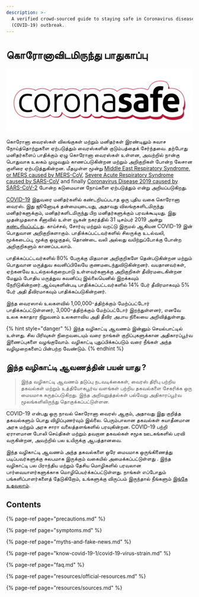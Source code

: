 ```yaml
---
description: >-
  A verified crowd-sourced guide to staying safe in Coronavirus disease
  (COVID-19) outbreak.
---
```


# கொரோனாவிடமிருந்து பாதுகாப்பு

![](.gitbook/assets/coronasafe-logo.svg)

கொரோனா வைரஸ்கள் விலங்குகள் மற்றும் மனிதர்கள் இரண்டிலும் சுவாச நோய்த்தொற்றுகளை ஏற்படுத்தும் வைரஸ்களின் குடும்பத்தைக் சேர்ந்தவை. தற்போது மனிதர்களைப் பாதிக்கும் ஏழு கொரோனா வைரஸ்கள் உள்ளன, அவற்றில் நான்கு பொதுவாக உலகம் முழுவதும் காணப்படுகின்றன மற்றும் அறிகுறிகள் போன்ற லேசான குளிரை ஏற்படுத்துகின்றன. மீதமுள்ள மூன்று [Middle East Respiratory Syndrome, or MERS caused by MERS-CoV](https://www.who.int/emergencies/mers-cov/en/), [Severe Acute Respiratory Syndrome caused by SARS-CoV](https://www.who.int/csr/sars/en/) and finally [Coronavirus Disease 2019 caused by SARS-CoV-2](https://www.cdc.gov/coronavirus/2019-ncov/index.html) போன்ற கடுமையான நோய்களை ஏற்படுத்தும் என்று அறியப்படுகிறது.

[COVID-19](https://www.who.int/emergencies/diseases/novel-coronavirus-2019) இதுவரை மனிதர்களில் கண்டறியப்படாத ஒரு புதிய வகை கொரோனா வைரஸ். இது ஜூனோடிக் தன்மையுடையது, அதாவது விலங்குகளிடமிருந்து மனிதர்களுக்கும், மனிதர்களிடமிருந்து பிற மனிதர்களுக்கும் பரவக்கூடியது. இது முதன்முதலாக சீனாவில் உள்ள வூகன் நகரத்தில் 31 டிசம்பர் 2019 அன்று [கண்டறியப்பட்டது](https://www.who.int/csr/don/05-january-2020-pneumonia-of-unkown-cause-china/en/). காய்ச்சல், சோர்வு மற்றும் வறட்டு இருமல் ஆகியன COVID-19 இன் பொதுவான அறிகுறிகளாகும். பாதிக்கப்பட்டவர்களில் சிலருக்கு உடல்வலி, மூக்கடைப்பு, மூக்கு ஒழுகுதல், தொண்டை வலி அல்லது வயிற்றுப்போக்கு போன்ற அறிகுறிகளும் காணப்படலாம்.

பாதிக்கப்பட்டவர்களில் 80% பேருக்கு மிதமான அறிகுறிகளே தென்படுகின்றன மற்றும் பொதுவான மருத்துவ கவனிப்பிலேயே குணமடைந்துவிடுகின்றனர். வயதானவர்கள், ஏற்கனவே உடல்நலக்குறைபாடு உள்ளவர்களுக்கு அறிகுறிகள் தீவிரமடைகின்றன மேலும் போதிய மருத்துவ கவனிப்பு இல்லையெனில் இறக்கவும் நேரிடுகின்றனர்.ஆய்வுகளின்படி பாதிக்கப்பட்டவர்களில் 14% பேர் தீவிரமாகவும் 5% பேர் அதி  தீவிரமாகவும் பாதிக்கப்படுகின்றனர்.
 
இந்த வைரஸால் உலகளவில் 1,00,000-த்திற்க்கும் மேற்ப்பட்டோர் பாதிக்கப்பட்டுள்ளனர், 3,000-த்திற்க்கும் மேற்ப்பட்டோர் இறந்துள்ளனர், எனவே உலக சுகாதார நிறுவனம் உலகளாவிய அதி தீவிர அபாய நிலையை அறிவித்துள்ளது.

{% hint style="danger" %}
இந்த வழிகாட்டி ஆவணம் இன்னும் செயல்பாட்டில் உள்ளது. சில பிரிவுகள் நிறைவடையும் வரை நாங்கள் குறிப்புகளுக்கான அதிகாரப்பூர்வ இணைப்புகளை வழங்குவோம். வழிகாட்டி புதுப்பிக்கப்படும் வரை நீங்கள் அந்த வழிமுறைகளைப் பின்பற்ற வேண்டும்.
{% endhint %}

## இந்த வழிகாட்டி ஆவணத்தின் பயன் யாது ?

> இந்த வழிகாட்டி ஆவணம் தடுப்பு நடவடிக்கைகள், வைரஸ் திரிபு பற்றிய தகவல்கள் மற்றும் உத்தியோகபூர்வ வளங்கள் பற்றிய தகவல்களை சேகரிக்க ஒரு மையமாக கருதப்படுகிறது. இந்த அறிவுறுத்தல்கள் பல்வேறு அதிகாரப்பூர்வ மூலங்களிலிருந்து தொகுக்கப்பட்டுள்ளன.

COVID-19 என்பது ஒரு நாவல் கொரோனா வைரஸ் ஆகும், அதாவது இது குறித்த தகவல்களும் பொது விழிப்புணர்வும் இல்லை. பெரும்பாலான தகவல்கள் சுயாதீனமான அரசு மற்றும் அரசு சாரா வலைத்தளங்களில் பரவுகின்றன. COVID-19 பற்றி ஏராளமான போலி செய்திகள் மற்றும் தவறான தகவல்கள் சமூக ஊடகங்களில் பரவி வருகின்றன, அவற்றில் பல உயிருக்கு ஆபத்தானவை.

இந்த வழிகாட்டி ஆவணம் அந்த தகவல்களை ஒரே மையமாக ஒருங்கிணைத்து படிப்பவர்களுக்கு சுலபமாக இருக்கும் வகையில் அமைக்கப்பட்டுள்ளது . இந்த வழிகாட்டி பல பிராந்திய மற்றும் தேசிய மொழிகளில் பரவலான பார்வையாளர்களுக்காக மொழிபெயர்க்கப்பட்டுள்ளது. நாங்கள் எப்போதும் பங்களிப்பாளர்களைத் தேடுகிறோம், உங்களுக்கு விருப்பம் இருந்தால் நீங்களும் [இங்கே உதவலாம்](https://www.coronasafe.in/contribute).

## **Contents**

{% page-ref page="precautions.md" %}

{% page-ref page="symptoms.md" %}

{% page-ref page="myths-and-fake-news.md" %}

{% page-ref page="know-covid-19-1/covid-19-virus-strain.md" %}

{% page-ref page="faq.md" %}

{% page-ref page="resources/official-resources.md" %}

{% page-ref page="resources/sources.md" %}

